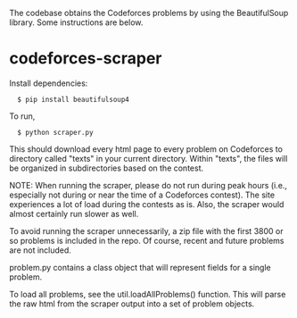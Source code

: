 The codebase obtains the Codeforces problems by using the BeautifulSoup library. Some instructions are below.

# codeforces-scraper

Install dependencies:
```
  $ pip install beautifulsoup4
```
To run,
```
  $ python scraper.py
```
This should download every html page to every problem on Codeforces to directory called
"texts" in your current directory. Within "texts", the files will be organized in subdirectories based on the contest.

NOTE: When running the scraper, please do not run during peak hours (i.e., especially not during or near the time of a
Codeforces contest). The site experiences a lot of load during the contests as is. Also, the scraper would almost
certainly run slower as well.

To avoid running the scraper unnecessarily, a zip file with the first 3800 or so problems is included in the repo. Of
course, recent and future problems are not included.

problem.py contains a class object that will represent fields for a single problem.

To load all problems, see the util.loadAllProblems() function. This will parse the raw html from the scraper output
into a set of problem objects.

